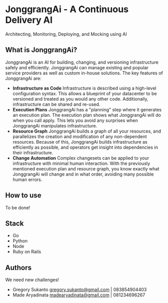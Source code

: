 # JonggrangAi - A Continuous Delivery AI
Architecting, Monitoring, Deploying, and Mocking using AI

## What is JonggrangAi?
JonggrangAi is an AI for building, changing, and versioning infrastructure safely and efficiently. JonggrangAi can manage existing and popular service providers as well as custom in-house solutions.
The key features of JonggrangAi are:
- **Infrastructure as Code**
Infrastructure is described using a high-level configuration syntax. This allows a blueprint of your datacenter to be versioned and treated as you would any other code. Additionally, infrastructure can be shared and re-used.
- **Execution Plans**
JonggrangAi has a "planning" step where it generates an execution plan. The execution plan shows what JonggrangAi will do when you call apply. This lets you avoid any surprises when JonggrangAi manipulates infrastructure.
- **Resource Graph**
JonggrangAi builds a graph of all your resources, and parallelizes the creation and modification of any non-dependent resources. Because of this, JonggrangAi builds infrastructure as efficiently as possible, and operators get insight into dependencies in their infrastructure.
- **Change Automation**
Complex changesets can be applied to your infrastructure with minimal human interaction. With the previously mentioned execution plan and resource graph, you know exactly what JonggrangAi will change and in what order, avoiding many possible human errors.

## How to use
To be done!

## Stack
- Go
- Python
- Node
- Ruby on Rails

## Authors
We need new challenges!
- Gregory Sukanto
gregory.sukanto@gmail.com | 083854904403
- Made Aryadinata
madearyadinata@gmail.com | 081234696267
